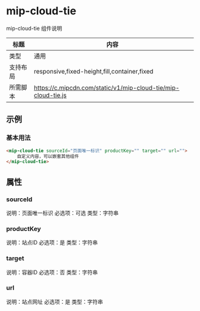 # mip-cloud-tie

mip-cloud-tie 组件说明

标题|内容
----|----
类型|通用
支持布局|responsive,fixed-height,fill,container,fixed
所需脚本|https://c.mipcdn.com/static/v1/mip-cloud-tie/mip-cloud-tie.js

## 示例

### 基本用法
```html
<mip-cloud-tie sourceId="页面唯一标识" productKey="" target="" url="">
    自定义内容，可以嵌套其他组件
</mip-cloud-tie>
```
## 属性

### sourceId

说明：页面唯一标识
必选项：可选
类型：字符串

### productKey

说明：站点ID
必选项：是
类型：字符串


### target

说明：容器ID
必选项：否
类型：字符串

### url

说明：站点网址
必选项：是
类型：字符串

